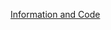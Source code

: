 [Information and Code](https://towardsdatascience.com/introduction-to-machine-learning-algorithms-linear-regression-14c4e325882a)
